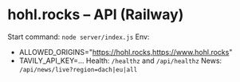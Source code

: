 # hohl.rocks – API (Railway)
Start command: `node server/index.js`
Env:
  - ALLOWED_ORIGINS="https://hohl.rocks,https://www.hohl.rocks"
  - TAVILY_API_KEY=...
Health: `/healthz` and `/api/healthz`
News:   `/api/news/live?region=dach|eu|all`

